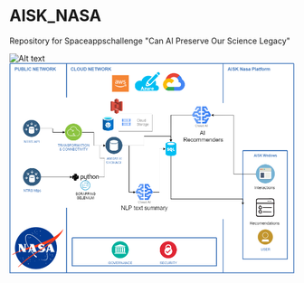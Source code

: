 # AISK_NASA
Repository for Spaceappschallenge "Can AI Preserve Our Science Legacy"

<img title="a title" alt="Alt text" src="https://upload.wikimedia.org/wikipedia/commons/thumb/e/e5/NASA_logo.svg/1200px-NASA_logo.svg.png" width="50">

<img title="a title" alt="Alt text" src="https://github.com/edsteca/AISK_NASA/blob/main/Arquitecture/aisk.png">
